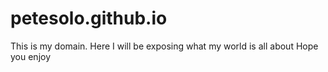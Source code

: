 # petesolo.github.io
This is my domain. Here I will be exposing what my world is all about
Hope you enjoy